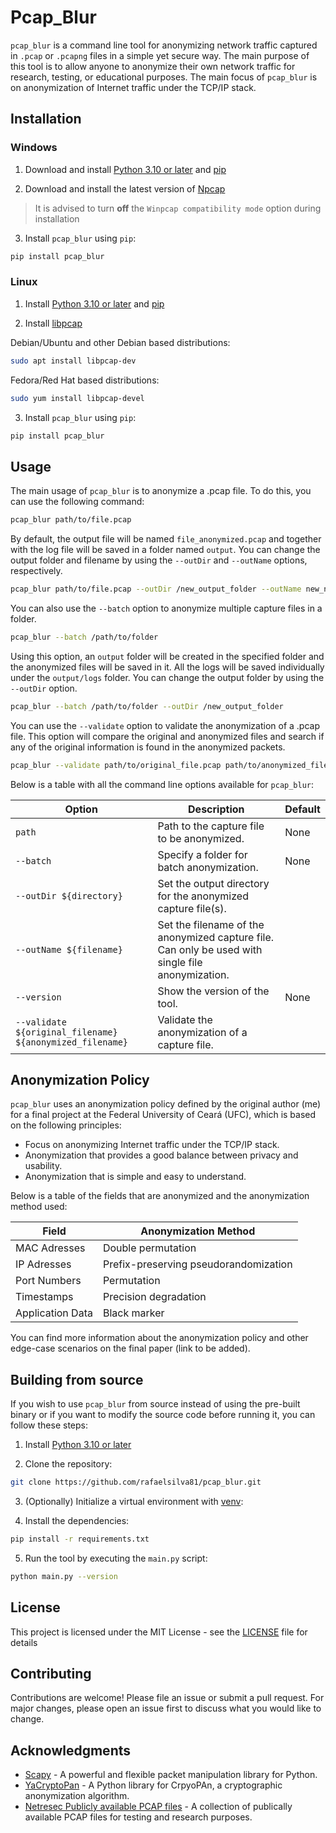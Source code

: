 # Pcap_Blur

`pcap_blur` is a command line tool for anonymizing network traffic captured in `.pcap` or `.pcapng` files in a simple yet secure way. The main purpose of this tool is to allow anyone to anonymize their own network traffic for research, testing, or educational purposes. The main focus of `pcap_blur` is on anonymization of Internet traffic under the TCP/IP stack.

## Installation

### Windows

1. Download and install [Python 3.10 or later](https://www.python.org/downloads/windows/) and [pip](https://pypi.org/project/pip/)

2. Download and install the latest version of [Npcap](https://nmap.org/npcap/)

> It is advised to turn **off** the `Winpcap compatibility mode` option during installation

3. Install `pcap_blur` using `pip`:

```bash
pip install pcap_blur
```

### Linux

1. Install [Python 3.10 or later](https://www.python.org/downloads/) and [pip](https://pypi.org/project/pip/)

2. Install [libpcap](https://www.tcpdump.org/)

Debian/Ubuntu and other Debian based distributions:

```bash
sudo apt install libpcap-dev
```

Fedora/Red Hat based distributions:

```bash
sudo yum install libpcap-devel
```

3. Install `pcap_blur` using `pip`:

```bash
pip install pcap_blur
```

## Usage

The main usage of `pcap_blur` is to anonymize a .pcap file. To do this, you can use the following command:

```bash
pcap_blur path/to/file.pcap
```

By default, the output file will be named `file_anonymized.pcap` and together with the log file will be saved in a folder named `output`. You can change the output folder and filename by using the `--outDir` and `--outName` options, respectively.

```bash
pcap_blur path/to/file.pcap --outDir /new_output_folder --outName new_name.pcap
```

You can also use the `--batch` option to anonymize multiple
capture files in a folder.

```bash
pcap_blur --batch /path/to/folder
```

Using this option, an `output` folder will be created in the specified folder and the anonymized files will be saved in it. All the logs will be saved individually under the `output/logs` folder. You can change the output folder by using the `--outDir` option.

```bash
pcap_blur --batch /path/to/folder --outDir /new_output_folder
```

You can use the `--validate` option to validate the anonymization of a .pcap file. This option will compare the original and anonymized files and search if any of the original information is found in the anonymized packets.

```bash
pcap_blur --validate path/to/original_file.pcap path/to/anonymized_file.pcap
```

Below is a table with all the command line options available for `pcap_blur`:

| Option                                                   | Description                                                                                       | Default |
| -------------------------------------------------------- | ------------------------------------------------------------------------------------------------- | ------- |
| `path`                                                   | Path to the capture file to be anonymized.                                                        | None    |
| `--batch`                                                | Specify a folder for batch anonymization.                                                         | None    |
| `--outDir ${directory}`                                  | Set the output directory for the anonymized capture file(s).                                      |
| `--outName ${filename}`                                  | Set the filename of the anonymized capture file. Can only be used with single file anonymization. |
| `--version`                                              | Show the version of the tool.                                                                     | None    |
| `--validate ${original_filename} ${anonymized_filename}` | Validate the anonymization of a capture file.                                                     |

## Anonymization Policy

`pcap_blur` uses an anonymization policy defined by the original author (me) for a final project at the Federal University of Ceará (UFC), which is based on the following principles:

- Focus on anonymizing Internet traffic under the TCP/IP stack.
- Anonymization that provides a good balance between privacy and usability.
- Anonymization that is simple and easy to understand.

Below is a table of the fields that are anonymized and the anonymization method used:

| Field            | Anonymization Method                  |
| ---------------- | ------------------------------------- |
| MAC Adresses     | Double permutation                    |
| IP Adresses      | Prefix-preserving pseudorandomization |
| Port Numbers     | Permutation                           |
| Timestamps       | Precision degradation                 |
| Application Data | Black marker                          |

You can find more information about the anonymization policy and other edge-case scenarios on the final paper (link to be added).

## Building from source

If you wish to use `pcap_blur` from source instead of using the pre-built binary or if you want to modify the source code before running it, you can follow these steps:

1. Install [Python 3.10 or later](https://www.python.org/downloads/)

2. Clone the repository:

```bash
git clone https://github.com/rafaelsilva81/pcap_blur.git
```

3. (Optionally) Initialize a virtual environment with [venv](https://docs.python.org/3/library/venv.html):

4. Install the dependencies:

```bash
pip install -r requirements.txt
```

5. Run the tool by executing the `main.py` script:

```bash
python main.py --version
```

## License

This project is licensed under the MIT License - see the [LICENSE](LICENSE) file for details

## Contributing

Contributions are welcome! Please file an issue or submit a pull request. For major changes, please open an issue first to discuss what you would like to change.

## Acknowledgments

- [Scapy](https://scapy.net/) - A powerful and flexible packet manipulation library for Python.
- [YaCryptoPan](https://github.com/yacryptopan/yacryptopan) - A Python library for CrpyoPAn, a cryptographic anonymization algorithm.
- [Netresec Publicly available PCAP files](https://netresec.com/?page=public-pcap-files) - A collection of publically available PCAP files for testing and research purposes.
